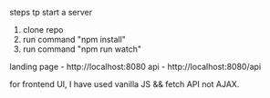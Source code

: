 steps tp start a server

1. clone repo
2. run command "npm install"
3. run command "npm run watch"

landing page - http://localhost:8080
api - http://localhost:8080/api

for frontend UI, I have used vanilla JS && fetch API not AJAX.
